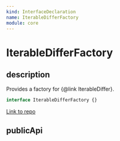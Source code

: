 ```yaml
---
kind: InterfaceDeclaration
name: IterableDifferFactory
module: core
---
```


# IterableDifferFactory

## description

Provides a factory for {@link IterableDiffer}.

```ts
interface IterableDifferFactory {}
```

[Link to repo](https://github.com/timdeschryver/angular/blob/master/packages/core/src/change_detection/differs/iterable_differs.ts#L138-L141)

## publicApi
